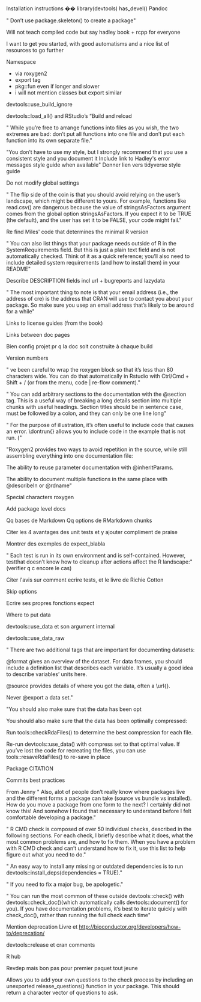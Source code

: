 Installation instructions ��
library(devtools) has_devel()
Pandoc

" Don’t use package.skeleton() to create a package"

Will not teach compiled code but say hadley book + rcpp for everyone

I want to get you started, with good automatisms and a nice list of resources to go further

Namespace
- via roxygen2
- export tag
- pkg::fun even if longer and slower
- i will not mention classes but export similar

devtools::use_build_ignore

devtools::load_all() and RStudio’s “Build and reload

" While you’re free to arrange functions into files as you wish, the two extremes are bad: don’t put all functions into one file and don’t put each function into its own separate file."

"You don’t have to use my style, but I strongly recommend that you use a consistent style and you document it
Include link to Hadley's error messages style guide when available"
Donner lien vers tidyverse style guide

Do not modify global settings

" The flip side of the coin is that you should avoid relying on the user’s landscape, which might be different to yours. For example, functions like read.csv() are dangerous because the value of stringsAsFactors argument comes from the global option stringsAsFactors. If you expect it to be TRUE (the default), and the user has set it to be FALSE, your code might fail."

Re find Miles' code that determines the minimal R version

" You can also list things that your package needs outside of R in the SystemRequirements field. But this is just a plain text field and is not automatically checked. Think of it as a quick reference; you’ll also need to include detailed system requirements (and how to install them) in your README"

Describe DESCRIPTION fields incl url + bugreports and lazydata

" The most important thing to note is that your email address (i.e., the address of cre) is the address that CRAN will use to contact you about your package. So make sure you usep an email address that’s likely to be around for a while"

Links to license guides (from the book)

Links between doc pages

Bien config projet pr q la doc soit construite à chaque build

Version numbers 

" ve been careful to wrap the roxygen block so that it’s less than 80 characters wide. You can do that automatically in Rstudio with Ctrl/Cmd + Shift + / (or from the menu, code | re-flow comment)."

" You can add arbitrary sections to the documentation with the @section tag. This is a useful way of breaking a long details section into multiple chunks with useful headings. Section titles should be in sentence case, must be followed by a colon, and they can only be one line long"

" For the purpose of illustration, it’s often useful to include code that causes an error. \dontrun{} allows you to include code in the example that is not run. ("

"Roxygen2 provides two ways to avoid repetition in the source, while still assembling everything into one documentation file:

The ability to reuse parameter documentation with @inheritParams.

The ability to document multiple functions in the same place with @describeIn or @rdname"


Special characters roxygen

Add package level docs

Qq bases de Markdown 
Qq options de RMarkdown chunks

Citer les 4 avantages des unit tests et y ajouter compliment de praise

Montrer des exemples de expect_blabla

" Each test is run in its own environment and is self-contained. However, testthat doesn’t know how to cleanup after actions affect the R landscape:" (verifier q c encore le cas)

Citer l'avis sur comment ecrire tests, et le livre de Richie Cotton

Skip options

Ecrire ses propres fonctions expect

Where to put data 

devtools::use_data et son argument internal

devtools::use_data_raw

" There are two additional tags that are important for documenting datasets:

@format gives an overview of the dataset. For data frames, you should include a definition list that describes each variable. It’s usually a good idea to describe variables’ units here.

@source provides details of where you got the data, often a \url{}.

Never @export a data set."

"You should also make sure that the data has been opt

You should also make sure that the data has been optimally compressed:

Run tools::checkRdaFiles() to determine the best compression for each file.

Re-run devtools::use_data() with compress set to that optimal value. If you’ve lost the code for recreating the files, you can use tools::resaveRdaFiles() to re-save in place

Package CITATION

Commits best practices

From Jenny " Also, alot of people don’t really know where packages live and the different forms a package can take (source vs bundle vs installed). How do you move a package from one form to the next? I certainly did not know this! And somehow I found that necessary to understand before I felt comfortable developing a package."

" R CMD check is composed of over 50 individual checks, described in the following sections. For each check, I briefly describe what it does, what the most common problems are, and how to fix them. When you have a problem with R CMD check and can’t understand how to fix it, use this list to help figure out what you need to do."

" An easy way to install any missing or outdated dependencies is to run devtools::install_deps(dependencies = TRUE)."

" If you need to fix a major bug, be apologetic."

" You can run the most common of these outside devtools::check() with devtools::check_doc()(which automatically calls devtools::document() for you). If you have documentation problems, it’s best to iterate quickly with check_doc(), rather than running the full check each time"

Mention deprecation
Livre et http://bioconductor.org/developers/how-to/deprecation/

devtools::release et cran comments

R hub

Revdep mais bon pas pour premier paquet tout jeune

Allows you to add your own questions to the check process by including an unexported release_questions() function in your package. This should return a character vector of questions to ask. 
